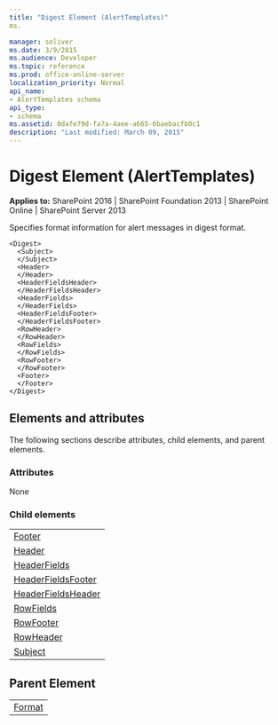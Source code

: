 ```yaml
---
title: "Digest Element (AlertTemplates)"
ms.

manager: soliver
ms.date: 3/9/2015
ms.audience: Developer
ms.topic: reference
ms.prod: office-online-server
localization_priority: Normal
api_name:
- AlertTemplates schema
api_type:
- schema
ms.assetid: 0dafe79d-fa7a-4aee-a665-6baebacfb0c1
description: "Last modified: March 09, 2015"
---
```


# Digest Element (AlertTemplates)

 
  
 **Applies to:** SharePoint 2016 | SharePoint Foundation 2013 | SharePoint Online | SharePoint Server 2013
  
Specifies format information for alert messages in digest format.
  
```
<Digest>
  <Subject>
  </Subject>
  <Header>
  </Header>
  <HeaderFieldsHeader>
  </HeaderFieldsHeader>
  <HeaderFields>
  </HeaderFields>
  <HeaderFieldsFooter>
  </HeaderFieldsFooter>
  <RowHeader>
  </RowHeader>
  <RowFields>
  </RowFields>
  <RowFooter>
  </RowFooter>
  <Footer>
  </Footer>
</Digest>
```

## Elements and attributes

The following sections describe attributes, child elements, and parent elements.

### Attributes

None
  
### Child elements

||
|:-----|
|[Footer](footer-element-alerttemplates.md) <br/> |
|[Header](header-element-alerttemplates.md) <br/> |
|[HeaderFields](headerfields-element-alerttemplates.md) <br/> |
|[HeaderFieldsFooter](headerfieldsfooter-element-alerttempaltes.md) <br/> |
|[HeaderFieldsHeader](headerfieldsheader-element-alerttempaltes.md) <br/> |
|[RowFields](rowfields-element-alerttemplates.md) <br/> |
|[RowFooter](rowfooter-element-alerttemplates.md) <br/> |
|[RowHeader](rowheader-element-alerttemplates.md) <br/> |
|[Subject](subject-element-alerttemplates.md) <br/> |
   
## Parent Element

||
|:-----|
|[Format](format-element-alerttemplates.md)|
   

